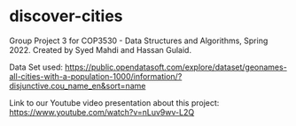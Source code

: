 # discover-cities
Group Project 3 for COP3530 - Data Structures and Algorithms, Spring 2022.
Created by Syed Mahdi and Hassan Gulaid.

Data Set used: https://public.opendatasoft.com/explore/dataset/geonames-all-cities-with-a-population-1000/information/?disjunctive.cou_name_en&sort=name

Link to our Youtube video presentation about this project: https://www.youtube.com/watch?v=nLuv9wv-L2Q
